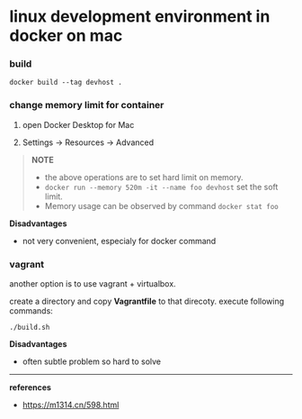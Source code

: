 # linux development environment in docker on mac

### build

```shell
docker build --tag devhost .
```

### change memory limit for container

1. open Docker Desktop for Mac

2. Settings -> Resources -> Advanced

> **NOTE**
>
> * the above operations are to set hard limit on memory.
> * `docker run --memory 520m -it --name foo devhost` set the soft limit.
> * Memory usage can be observed by command `docker stat foo`


**Disadvantages**

* not very convenient, especialy for docker command


### vagrant

another option is to use vagrant + virtualbox.

create a directory and copy **Vagrantfile** to that direcoty. execute following commands:

```shell
./build.sh
```

**Disadvantages**

* often subtle problem so hard to solve


---------------

**references**

* https://m1314.cn/598.html
